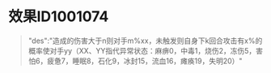 # 效果ID1001074
> "des":"造成的伤害大于n则对手m%xx，未触发则自身下k回合攻击有x%的概率使对手yy（XX、YY指代异常状态：麻痹0，中毒1，烧伤2，冻伤5，害怕6，疲惫7，睡眠8，石化9，冰封15，流血16，瘫痪19，失明20）"
